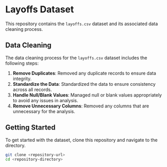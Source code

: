 # Layoffs Dataset

This repository contains the `layoffs.csv` dataset and its associated data cleaning process.

## Data Cleaning

The data cleaning process for the `layoffs.csv` dataset includes the following steps:

1. **Remove Duplicates**: Removed any duplicate records to ensure data integrity.
2. **Standardize the Data**: Standardized the data to ensure consistency across all records.
3. **Handle Null/Blank Values**: Managed null or blank values appropriately to avoid any issues in analysis.
4. **Remove Unnecessary Columns**: Removed any columns that are unnecessary for the analysis.

## Getting Started

To get started with the dataset, clone this repository and navigate to the directory.

```sh
git clone <repository-url>
cd <repository-directory>
